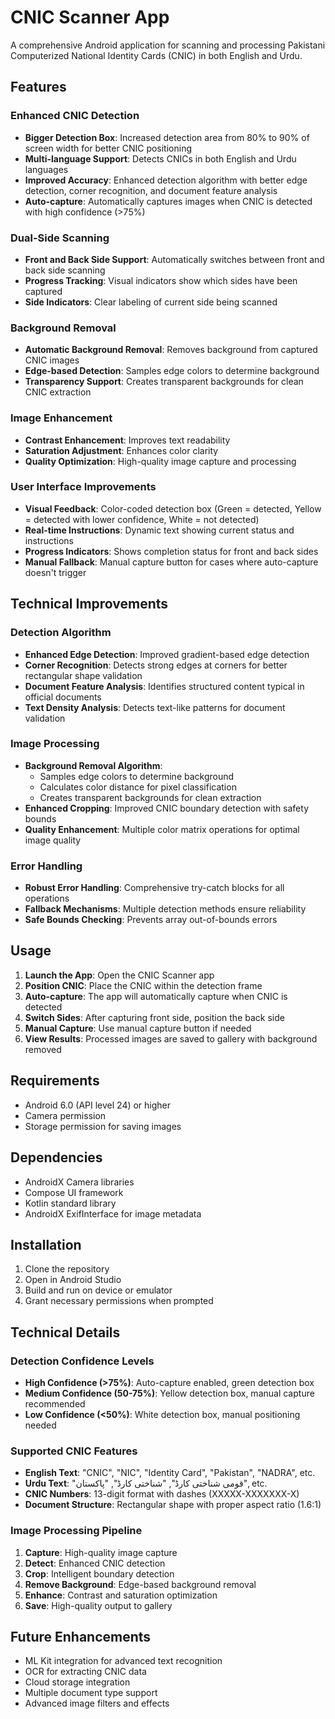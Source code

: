 # CNIC Scanner App

A comprehensive Android application for scanning and processing Pakistani Computerized National Identity Cards (CNIC) in both English and Urdu.

## Features

### Enhanced CNIC Detection
- **Bigger Detection Box**: Increased detection area from 80% to 90% of screen width for better CNIC positioning
- **Multi-language Support**: Detects CNICs in both English and Urdu languages
- **Improved Accuracy**: Enhanced detection algorithm with better edge detection, corner recognition, and document feature analysis
- **Auto-capture**: Automatically captures images when CNIC is detected with high confidence (>75%)

### Dual-Side Scanning
- **Front and Back Side Support**: Automatically switches between front and back side scanning
- **Progress Tracking**: Visual indicators show which sides have been captured
- **Side Indicators**: Clear labeling of current side being scanned

### Background Removal
- **Automatic Background Removal**: Removes background from captured CNIC images
- **Edge-based Detection**: Samples edge colors to determine background
- **Transparency Support**: Creates transparent backgrounds for clean CNIC extraction

### Image Enhancement
- **Contrast Enhancement**: Improves text readability
- **Saturation Adjustment**: Enhances color clarity
- **Quality Optimization**: High-quality image capture and processing

### User Interface Improvements
- **Visual Feedback**: Color-coded detection box (Green = detected, Yellow = detected with lower confidence, White = not detected)
- **Real-time Instructions**: Dynamic text showing current status and instructions
- **Progress Indicators**: Shows completion status for front and back sides
- **Manual Fallback**: Manual capture button for cases where auto-capture doesn't trigger

## Technical Improvements

### Detection Algorithm
- **Enhanced Edge Detection**: Improved gradient-based edge detection
- **Corner Recognition**: Detects strong edges at corners for better rectangular shape validation
- **Document Feature Analysis**: Identifies structured content typical in official documents
- **Text Density Analysis**: Detects text-like patterns for document validation

### Image Processing
- **Background Removal Algorithm**: 
  - Samples edge colors to determine background
  - Calculates color distance for pixel classification
  - Creates transparent backgrounds for clean extraction
- **Enhanced Cropping**: Improved CNIC boundary detection with safety bounds
- **Quality Enhancement**: Multiple color matrix operations for optimal image quality

### Error Handling
- **Robust Error Handling**: Comprehensive try-catch blocks for all operations
- **Fallback Mechanisms**: Multiple detection methods ensure reliability
- **Safe Bounds Checking**: Prevents array out-of-bounds errors

## Usage

1. **Launch the App**: Open the CNIC Scanner app
2. **Position CNIC**: Place the CNIC within the detection frame
3. **Auto-capture**: The app will automatically capture when CNIC is detected
4. **Switch Sides**: After capturing front side, position the back side
5. **Manual Capture**: Use manual capture button if needed
6. **View Results**: Processed images are saved to gallery with background removed

## Requirements

- Android 6.0 (API level 24) or higher
- Camera permission
- Storage permission for saving images

## Dependencies

- AndroidX Camera libraries
- Compose UI framework
- Kotlin standard library
- AndroidX ExifInterface for image metadata

## Installation

1. Clone the repository
2. Open in Android Studio
3. Build and run on device or emulator
4. Grant necessary permissions when prompted

## Technical Details

### Detection Confidence Levels
- **High Confidence (>75%)**: Auto-capture enabled, green detection box
- **Medium Confidence (50-75%)**: Yellow detection box, manual capture recommended
- **Low Confidence (<50%)**: White detection box, manual positioning needed

### Supported CNIC Features
- **English Text**: "CNIC", "NIC", "Identity Card", "Pakistan", "NADRA", etc.
- **Urdu Text**: "قومی شناختی کارڈ", "شناختی کارڈ", "پاکستان", etc.
- **CNIC Numbers**: 13-digit format with dashes (XXXXX-XXXXXXX-X)
- **Document Structure**: Rectangular shape with proper aspect ratio (1.6:1)

### Image Processing Pipeline
1. **Capture**: High-quality image capture
2. **Detect**: Enhanced CNIC detection
3. **Crop**: Intelligent boundary detection
4. **Remove Background**: Edge-based background removal
5. **Enhance**: Contrast and saturation optimization
6. **Save**: High-quality output to gallery

## Future Enhancements

- ML Kit integration for advanced text recognition
- OCR for extracting CNIC data
- Cloud storage integration
- Multiple document type support
- Advanced image filters and effects 